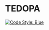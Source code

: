 # TEDOPA

[![Code Style: Blue](https://img.shields.io/badge/code%20style-blue-4495d1.svg)](https://github.com/invenia/BlueStyle)
